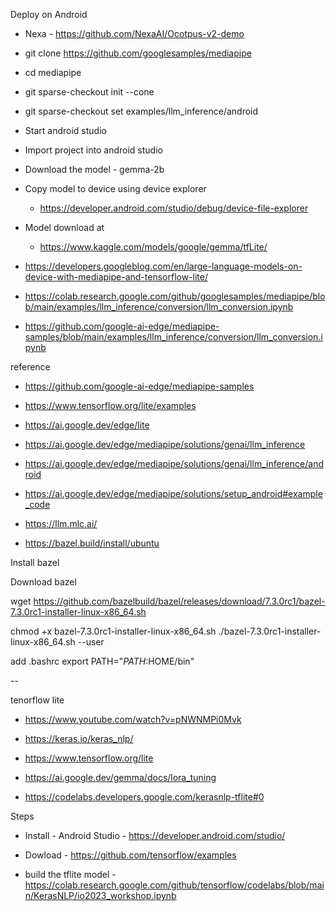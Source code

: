Deploy on Android

- Nexa - https://github.com/NexaAI/Ocotpus-v2-demo



- git clone https://github.com/googlesamples/mediapipe
- cd mediapipe
- git sparse-checkout init --cone
- git sparse-checkout set examples/llm_inference/android


- Start android studio
- Import project into android studio

- Download the model - gemma-2b

- Copy model to device using device explorer
	- https://developer.android.com/studio/debug/device-file-explorer

- Model download at
  - https://www.kaggle.com/models/google/gemma/tfLite/

- https://developers.googleblog.com/en/large-language-models-on-device-with-mediapipe-and-tensorflow-lite/

- https://colab.research.google.com/github/googlesamples/mediapipe/blob/main/examples/llm_inference/conversion/llm_conversion.ipynb
- https://github.com/google-ai-edge/mediapipe-samples/blob/main/examples/llm_inference/conversion/llm_conversion.ipynb



reference
- https://github.com/google-ai-edge/mediapipe-samples
- https://www.tensorflow.org/lite/examples
- https://ai.google.dev/edge/lite
- https://ai.google.dev/edge/mediapipe/solutions/genai/llm_inference

- https://ai.google.dev/edge/mediapipe/solutions/genai/llm_inference/android
- https://ai.google.dev/edge/mediapipe/solutions/setup_android#example_code

- https://llm.mlc.ai/

- https://bazel.build/install/ubuntu

Install bazel

Download bazel

wget https://github.com/bazelbuild/bazel/releases/download/7.3.0rc1/bazel-7.3.0rc1-installer-linux-x86_64.sh

chmod +x bazel-7.3.0rc1-installer-linux-x86_64.sh
./bazel-7.3.0rc1-installer-linux-x86_64.sh --user

add .bashrc
export PATH="$PATH:$HOME/bin"


-- 

tenorflow lite

- https://www.youtube.com/watch?v=pNWNMPi0Mvk
- https://keras.io/keras_nlp/
- https://www.tensorflow.org/lite
- https://ai.google.dev/gemma/docs/lora_tuning

- https://codelabs.developers.google.com/kerasnlp-tflite#0

Steps
  - Install - Android Studio - https://developer.android.com/studio/
- Dowload - https://github.com/tensorflow/examples

- build the tflite model - https://colab.research.google.com/github/tensorflow/codelabs/blob/main/KerasNLP/io2023_workshop.ipynb
